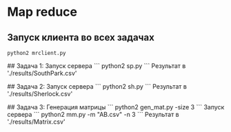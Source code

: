 # Map reduce

## Запуск клиента во всех задачах
```
python2 mrclient.py
```
<p>
## Задача 1:
Запуск сервера
```
python2 sp.py
```
Результат в './results/SouthPark.csv' 
</p>

<p>
## Задача 2:
Запуск сервера
```
python2 sh.py
```
Результат в './results/Sherlock.csv' 
</p>

<p>
## Задача 3:
Генерация матрицы
```
python2 gen_mat.py -size 3
```
Запуск сервера
```
python2 mm.py -m "AB.csv" -n 3
```
Результат в './results/Matrix.csv' 
</p>
